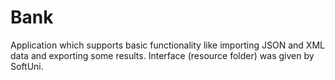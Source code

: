 # Bank
Application which supports basic functionality like importing JSON and XML data and exporting some results. Interface (resource folder) was given by SoftUni.
